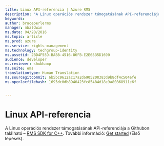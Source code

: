 ```yaml
---
title: Linux API-referencia | Azure RMS
description: "A Linux operációs rendszer támogatásának API-referenciája a Githubon található."
keywords: 
author: bruceperlerms
manager: mbaldwin
ms.date: 04/28/2016
ms.topic: article
ms.prod: azure
ms.service: rights-management
ms.technology: techgroup-identity
ms.assetid: 2BD4F55D-BA88-4516-86FB-E2E6535D1690
audience: developer
ms.reviewer: shubhamp
ms.suite: ems
translationtype: Human Translation
ms.sourcegitcommit: 6b5bc9612ac17a2d6905200383d9b8df4c504efe
ms.openlocfilehash: 1695dc0db8940423fc85484d18e9a80868911e6f


---
```


# Linux API-referencia

A Linux operációs rendszer támogatásának API-referenciája a Githubon található – [RMS SDK for C++](http://azuread.github.io/rms-sdk-for-cpp/annotated.html). További információ: [Get started](get-started.md) (Első lépések).

 

 






<!--HONumber=Jun16_HO4-->


